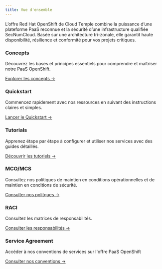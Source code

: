 ```yaml
---
title: Vue d'ensemble
---
```


L’offre Red Hat OpenShift de Cloud Temple combine la puissance d’une plateforme PaaS reconnue et la sécurité d’une infrastructure qualifiée SecNumCloud. Basée sur une architecture tri-zonale, elle garantit haute disponibilité, résilience et conformité pour vos projets critiques.

<div className="card-grid">
  <div className="card">
    <h3>Concepts</h3>
    <p>Découvrez les bases et principes essentiels pour comprendre et maîtriser notre PaaS OpenShift.</p>
    <a href="paas_openshift/concepts" className="card-link">Explorer les concepts &rarr;</a>
  </div>
  <div className="card">
    <h3>Quickstart</h3>
    <p>Commencez rapidement avec nos ressources en suivant des instructions claires et simples.</p>
    <a href="paas_openshift/quickstart" className="card-link">Lancer le Quickstart &rarr;</a>
  </div>
  <div className="card">
    <h3>Tutorials</h3>
    <p>Apprenez étape par étape à configurer et utiliser nos services avec des guides détaillés.</p>
    <a href="paas_openshift/tutorials" className="card-link">Découvrir les tutoriels &rarr;</a>
  </div>
  <div className="card">
    <h3>MCO/MCS</h3>
    <p>Consultez nos politiques de maintien en conditions opérationnelles et de maintien en conditions de sécurité.</p>
    <a href="governance/paas/mco_mcs" className="card-link">Consulter nos politques &rarr;</a>
  </div>
  <div className="card">
    <h3>RACI</h3>
    <p>Consultez les matrices de responsabilités.</p>
    <a href="governance/paas/raci" className="card-link">Consulter les responsabilités &rarr;</a>
  </div>
  <div className="card">
    <h3>Service Agreement</h3>
    <p>Accéder à nos conventions de services sur l'offre PaaS OpenShift</p>
    <a href="governance/paas/service_agreement_paas" className="card-link">Consulter nos conventions &rarr;</a>
  </div>
</div>
